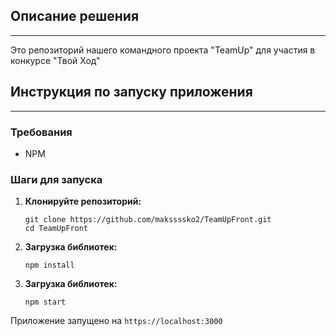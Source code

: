 ## Описание решения
___

Это репозиторий нашего командного проекта "TeamUp" для участия в конкурсе "Твой Ход"

## Инструкция по запуску приложения
___

### Требования

- NPM

### Шаги для запуска

1. **Клонируйте репозиторий:**

   ```shell
   git clone https://github.com/makssssko2/TeamUpFront.git
   cd TeamUpFront

2. **Загрузка библиотек:**
   ```shell
   npm install
3. **Загрузка библиотек:**
   ```shell
   npm start

  Приложение запущено на  `https://localhost:3000`
  
